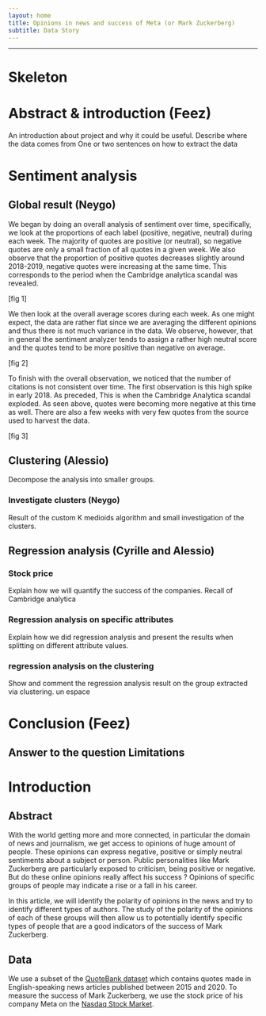 ```yaml
---
layout: home
title: Opinions in news and success of Meta (or Mark Zuckerberg)
subtitle: Data Story
---
```


---
# Skeleton
# Abstract & introduction (Feez)
An introduction about project and why it could be useful.
Describe where the data comes from 
One or two sentences on how to extract the data

# Sentiment analysis 
## Global result (Neygo)

We began by doing an overall analysis of sentiment over time, specifically, we look at the proportions of each label (positive, negative, neutral) during each week. 
The majority of quotes are positive (or neutral), so negative quotes are only a small fraction of all quotes in a given week.
We also observe that the proportion of positive quotes decreases slightly around 2018-2019, negative quotes were increasing at the same time.
This corresponds to the period when the Cambridge analytica scandal was revealed.

[fig 1]

We then look at the overall average scores during each week.
As one might expect, the data are rather flat since we are averaging the different opinions and thus there is not much variance in the data. 
We observe, however, that in general the sentiment analyzer tends to assign a rather high neutral score and the quotes tend to be more positive than negative on average.

[fig 2]

To finish with the overall observation, we noticed that the number of citations is not consistent over time. 
The first observation is this high spike in early 2018.
As preceded, This is when the Cambridge Analytica scandal exploded.
As seen above, quotes were becoming more negative at this time as well. 
There are also a few weeks with very few quotes from the source used to harvest the data.

[fig 3]

## Clustering (Alessio)
Decompose the analysis into smaller groups.
### Investigate clusters (Neygo)
Result of the custom K medioids algorithm and small investigation of the clusters.

## Regression analysis (Cyrille and Alessio)
### Stock price
Explain how we will quantify the success of the companies.
Recall of Cambridge analytica

### Regression analysis on specific attributes
Explain how we did regression analysis and present the results when splitting on different attribute values.
### regression analysis on the clustering
Show and comment the regression analysis result on the group extracted via clustering.
un espace

# Conclusion (Feez)
Answer to the question
Limitations
---
# Introduction
## Abstract
With the world getting more and more connected, in particular the domain of news and journalism,
we get access to opinions of huge amount of people. These opinions can express negative, positive or
simply neutral sentiments about a subject or person. Public personalities like Mark Zuckerberg are
particularly exposed to criticism, being positive or negative. But do these online opinions really affect
his success ? Opinions of specific groups of people may indicate a rise or a fall
in his career.


In this article, we will identify the polarity of opinions in the news and try to identify different types
of authors. The study of the polarity of the opinions of each of these groups will then allow us to
potentially identify specific types of people that are a good indicators of the success of Mark Zuckerberg. 

## Data
We use a subset of the [QuoteBank dataset](https://dlab.epfl.ch/people/west/pub/Vaucher-Spitz-Catasta-West_WSDM-21.pdf)
which contains quotes made in English-speaking news articles published between 2015 and 2020. To measure the success
of Mark Zuckerberg, we use the stock price of his company Meta on the [Nasdaq Stock Market](https://www.nasdaq.com/market-activity/stocks/fb/historical).


